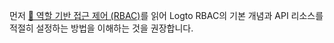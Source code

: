 먼저 [🔐 역할 기반 접근 제어 (RBAC)](/authorization/role-based-access-control)를 읽어 Logto RBAC의 기본 개념과 API 리소스를 적절히 설정하는 방법을 이해하는 것을 권장합니다.
